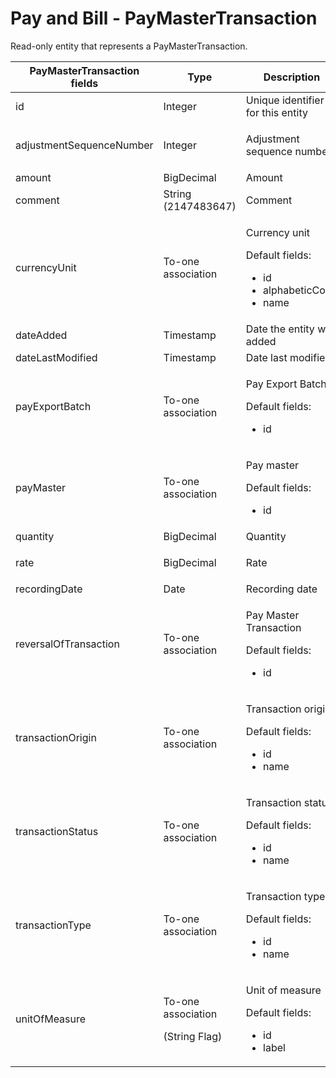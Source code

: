 # Pay and Bill - PayMasterTransaction

Read-only entity that represents a PayMasterTransaction.

<table>
<colgroup>
<col width="20%" />
<col width="20%" />
<col width="20%" />
<col width="20%" />
<col width="20%" />
</colgroup>
<thead>
<tr class="header">
<th>PayMasterTransaction fields</th>
<th>Type</th>
<th>Description</th>
<th>Not null</th>
<th>Read-only</th>
</tr>
</thead>
<tbody>
<tr class="odd">
<td>id</td>
<td>Integer</td>
<td>Unique identifier for this entity</td>
<td>X</td>
<td>X</td>
</tr>
<tr class="even">
<td>adjustmentSequenceNumber</td>
<td><p>Integer</p></td>
<td><p>Adjustment sequence number</p></td>
<td><span>X</span></td>
<td>X</td>
</tr>
<tr class="odd">
<td>amount</td>
<td>BigDecimal</td>
<td>Amount</td>
<td>X</td>
<td> </td>
</tr>
<tr class="even">
<td>comment</td>
<td>String (2147483647)</td>
<td>Comment</td>
<td> </td>
<td>X</td>
</tr>
<tr class="odd">
<td>currencyUnit</td>
<td>To-one association</td>
<td><p>Currency unit</p>
<p>Default fields:</p>
<ul>
<li>id</li>
<li>alphabeticCode</li>
<li>name</li>
</ul></td>
<td>X</td>
<td>X</td>
</tr>
<tr class="even">
<td>dateAdded</td>
<td>Timestamp</td>
<td>Date the entity was added</td>
<td>X</td>
<td>X</td>
</tr>
<tr class="odd">
<td>dateLastModified</td>
<td>Timestamp</td>
<td>Date last modified</td>
<td>X</td>
<td>X</td>
</tr>
<tr class="even">
<td>payExportBatch</td>
<td>To-one association</td>
<td><p>Pay Export Batch</p>
<p>Default fields:</p>
<ul>
<li>id</li>
</ul></td>
<td> </td>
<td>X</td>
</tr>
<tr class="odd">
<td>payMaster</td>
<td>To-one association</td>
<td><p>Pay master</p>
<p>Default fields:</p>
<ul>
<li>id</li>
</ul></td>
<td><span>X</span></td>
<td>X</td>
</tr>
<tr class="even">
<td>quantity</td>
<td>BigDecimal</td>
<td>Quantity</td>
<td>X</td>
<td> </td>
</tr>
<tr class="odd">
<td>rate</td>
<td>BigDecimal</td>
<td><p>Rate</p></td>
<td>X</td>
<td> </td>
</tr>
<tr class="even">
<td>recordingDate</td>
<td>Date</td>
<td>Recording date</td>
<td>X</td>
<td>X</td>
</tr>
<tr class="odd">
<td>reversalOfTransaction</td>
<td>To-one association</td>
<td><p>Pay Master Transaction</p>
<p>Default fields:</p>
<ul>
<li>id</li>
</ul></td>
<td> </td>
<td>X</td>
</tr>
<tr class="even">
<td>transactionOrigin</td>
<td><p>To-one association</p></td>
<td><p>Transaction origin</p>
<p>Default fields:</p>
<ul>
<li>id</li>
<li>name</li>
</ul></td>
<td>X</td>
<td>X</td>
</tr>
<tr class="odd">
<td>transactionStatus</td>
<td><p>To-one association</p></td>
<td><p>Transaction status</p>
<p>Default fields:</p>
<ul>
<li>id</li>
<li>name</li>
</ul></td>
<td>X</td>
<td>X</td>
</tr>
<tr class="even">
<td>transactionType</td>
<td><p>To-one association</p></td>
<td><p>Transaction type</p>
<p>Default fields:</p>
<ul>
<li>id</li>
<li>name</li>
</ul></td>
<td>X</td>
<td>X</td>
</tr>
<tr class="odd">
<td>unitOfMeasure</td>
<td><p>To-one association</p>
<p>(String Flag)</p></td>
<td><p>Unit of measure</p>
<p>Default fields:</p>
<ul>
<li>id</li>
<li>label</li>
</ul></td>
<td>X</td>
<td> </td>
</tr>
</tbody>
</table>


